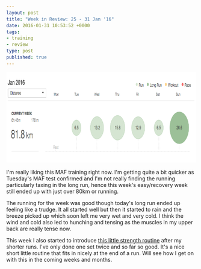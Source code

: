 ```yaml
---
layout: post
title: "Week in Review: 25 - 31 Jan '16"
date: 2016-01-31 10:53:52 +0000
tags:
- training
- review
type: post
published: true
---
```


<a href="/img/week-in-review-25-31Jan16.png"><img alt="Week in Review: 25 - 31 Jan '16" src="/img/week-in-review-25-31Jan16.png" width="840" height="240" class="center" /></a>

I'm really liking this MAF training right now.  I'm getting quite a bit quicker as Tuesday's MAF test confirmed and I'm not really finding the running particularly taxing in the long run, hence this week's easy/recovery week still ended up with just over 80km or running.

The running for the week was good though today's long run ended up feeling like a trudge.  It all started well but then it started to rain and the breeze picked up which soon left me very wet and very cold. I think the wind and cold also led to hunching and tensing as the muscles in my upper back are really tense now.

This week I also started to introduce [this little strength routine](http://www.rockcreekrunner.com/2016/01/14/strength-routine-for-runners/) after my shorter runs.  I've only done one set twice and so far so good.  It's a nice short little routine that fits in nicely at the end of a run.  Will see how I get on with this in the coming weeks and months.

